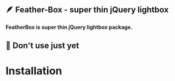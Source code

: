 🪶 Feather-Box - super thin jQuery lightbox 
------------------------

**FeatherBox is super thin jQuery lightbox package.**



## 🚧 Don't use just yet




# Installation
